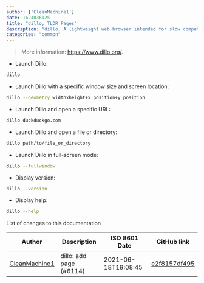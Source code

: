 ```yaml
---
author: ['CleanMachine1']
date: 1624036125
title: "dillo, TLDR Pages"
description: "dillo, A lightweight web browser intended for slow computers."
categories: "common"
---
```

> More information: <https://www.dillo.org/>.

- Launch Dillo:

```bash
dillo
```

- Launch Dillo with a specific window size and screen location:

```bash
dillo --geometry widthxheight+x_position+y_position
```

- Launch Dillo and open a specific URL:

```bash
dillo duckduckgo.com
```

- Launch Dillo and open a file or directory:

```bash
dillo path/to/file_or_directory
```

- Launch Dillo in full-screen mode:

```bash
dillo --fullwindow
```

- Display version:

```bash
dillo --version
```

- Display help:

```bash
dillo --help
```
List of changes to this documentation


Author | Description | ISO 8601 Date | GitHub link
------|-----|-----|-----
[CleanMachine1](mailto:78213164+CleanMachine1@users.noreply.github.com) | dillo: add page (#6114) | 2021-06-18T19:08:45 | [e2f8157df495](https://github.com/tldr-pages/tldr/commit/e2f8157df49540e7e7b5776957533da9013e3b00)

